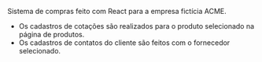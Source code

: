 Sistema de compras feito com React para a empresa fictícia ACME.

* Os cadastros de cotações são realizados para o produto selecionado na página de produtos.
* Os cadastros de contatos do cliente são feitos com o fornecedor selecionado.
